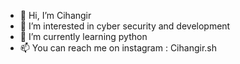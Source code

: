 - 👋 Hi, I’m Cihangir
- 👀 I’m interested in cyber security and development
- 🌱 I’m currently learning python
- 📫 You can reach me on instagram : Cihangir.sh

<!---
Sp3ctr3r/Sp3ctr3r is a ✨ special ✨ repository because its `README.md` (this file) appears on your GitHub profile.
You can click the Preview link to take a look at your changes.
--->
